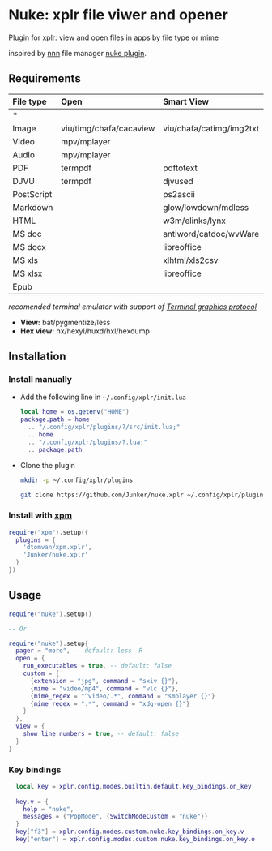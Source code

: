 # Nuke: xplr file viwer and opener

Plugin for [xplr](https://github.com/sayanarijit/xplr): view and open files in apps by file type or mime

inspired by [nnn](https://github.com/jarun/nnn) file manager [nuke plugin](https://github.com/jarun/nnn/blob/master/plugins/nuke).

## Requirements

  | File type  | Open                    | Smart View               | Info view         |
  |:-----------|:------------------------|:-------------------------|:------------------|
  | *          |                         |                          | exiftool/file     |
  | Image      | viu/timg/chafa/cacaview | viu/chafa/catimg/img2txt | mediainfo         |
  | Video      | mpv/mplayer             |                          | mediainfo/mplayer |
  | Audio      | mpv/mplayer             |                          |                   |
  | PDF        | termpdf                 | pdftotext                |                   |
  | DJVU       | termpdf                 | djvused                  |                   |
  | PostScript |                         | ps2ascii                 |                   |
  | Markdown   |                         | glow/lowdown/mdless      |                   |
  | HTML       |                         | w3m/elinks/lynx          |                   |
  | MS doc     |                         | antiword/catdoc/wvWare   |                   |
  | MS docx    |                         | libreoffice              |                   |
  | MS xls     |                         | xlhtml/xls2csv           |                   |
  | MS xlsx    |                         | libreoffice              |                   |
  | Epub       |                         |                          | einfo             |

  *recomended terminal emulator with support of [Terminal graphics protocol](https://sw.kovidgoyal.net/kitty/graphics-protocol/)*

- **View:** bat/pygmentize/less
- **Hex view:** hx/hexyl/huxd/hxl/hexdump

## Installation

### Install manually

- Add the following line in `~/.config/xplr/init.lua`

  ```lua
  local home = os.getenv("HOME")
  package.path = home
    .. "/.config/xplr/plugins/?/src/init.lua;"
    .. home
    .. "/.config/xplr/plugins/?.lua;"
    .. package.path
  ```

- Clone the plugin

  ```bash
  mkdir -p ~/.config/xplr/plugins

  git clone https://github.com/Junker/nuke.xplr ~/.config/xplr/plugins/nuke
  ```
  
### Install with [xpm](https://github.com/dtomvan/xpm.xplr)

```lua
require("xpm").setup({
  plugins = {
    'dtomvan/xpm.xplr',
    'Junker/nuke.xplr'
  }
})
```

## Usage
  
```lua
require("nuke").setup()

-- Or

require("nuke").setup{
  pager = "more", -- default: less -R
  open = {
    run_executables = true, -- default: false
    custom = {
      {extension = "jpg", command = "sxiv {}"},
      {mime = "video/mp4", command = "vlc {}"},
      {mime_regex = "^video/.*", command = "smplayer {}"}
      {mime_regex = ".*", command = "xdg-open {}"}
    }
  },
  view = {
    show_line_numbers = true, -- default: false
  }
}
```

### Key bindings

```lua
  local key = xplr.config.modes.builtin.default.key_bindings.on_key
  
  key.v = {
    help = "nuke",
    messages = {"PopMode", {SwitchModeCustom = "nuke"}}
  }
  key["f3"] = xplr.config.modes.custom.nuke.key_bindings.on_key.v
  key["enter"] = xplr.config.modes.custom.nuke.key_bindings.on_key.o
```
